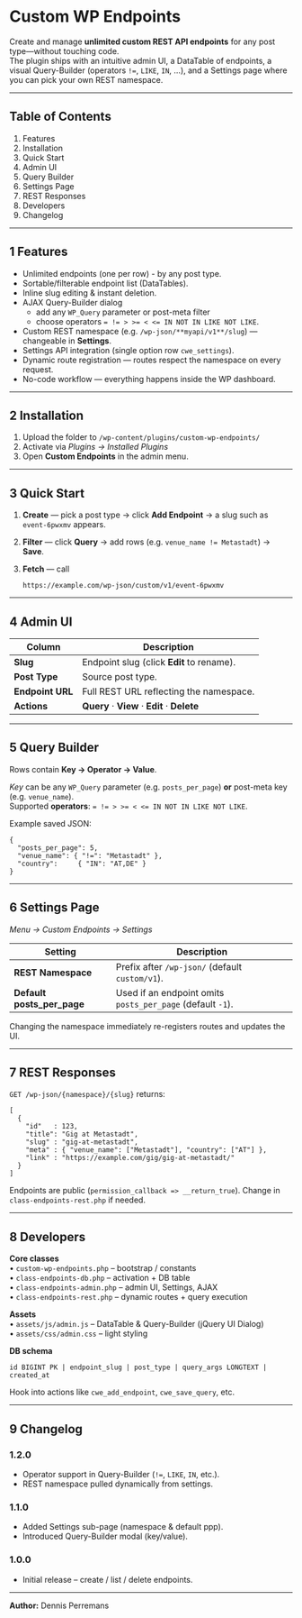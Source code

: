 # Custom WP Endpoints

Create and manage **unlimited custom REST API endpoints** for any post type—without touching code.  
The plugin ships with an intuitive admin UI, a DataTable of endpoints, a visual Query-Builder (operators `!=`, `LIKE`, `IN`, …), and a Settings page where you can pick your own REST namespace.

---

## Table of Contents
1. Features  
2. Installation  
3. Quick Start  
4. Admin UI  
5. Query Builder  
6. Settings Page  
7. REST Responses  
8. Developers  
9. Changelog  

---

## 1  Features
* Unlimited endpoints (one per row) - by any post type.  
* Sortable/filterable endpoint list (DataTables).  
* Inline slug editing & instant deletion.  
* AJAX Query-Builder dialog  
  * add any `WP_Query` parameter or post-meta filter  
  * choose operators `= != > >= < <= IN NOT IN LIKE NOT LIKE`.  
* Custom REST namespace (e.g. `/wp-json/**myapi/v1**/slug`) — changeable in **Settings**.  
* Settings API integration (single option row `cwe_settings`).  
* Dynamic route registration — routes respect the namespace on every request.  
* No-code workflow — everything happens inside the WP dashboard.

---

## 2  Installation
1. Upload the folder to `/wp-content/plugins/custom-wp-endpoints/`  
2. Activate via *Plugins → Installed Plugins*  
3. Open **Custom Endpoints** in the admin menu.

---

## 3  Quick Start
1. **Create** — pick a post type → click **Add Endpoint** → a slug such as `event-6pwxmv` appears.  
2. **Filter** — click **Query** → add rows (e.g. `venue_name != Metastadt`) → **Save**.  
3. **Fetch** — call  

       https://example.com/wp-json/custom/v1/event-6pwxmv

---

## 4  Admin UI
| Column           | Description |
|------------------|-------------|
| **Slug**         | Endpoint slug (click **Edit** to rename). |
| **Post Type**    | Source post type. |
| **Endpoint URL** | Full REST URL reflecting the namespace. |
| **Actions**      | **Query** · **View** · **Edit** · **Delete** |

---

## 5  Query Builder
Rows contain **Key → Operator → Value**.

*Key* can be any `WP_Query` parameter (e.g. `posts_per_page`) **or** post-meta key (e.g. `venue_name`).  
Supported **operators**: `= != > >= < <= IN NOT IN LIKE NOT LIKE`.

Example saved JSON:

    {
      "posts_per_page": 5,
      "venue_name": { "!=": "Metastadt" },
      "country":     { "IN": "AT,DE" }
    }

---

## 6  Settings Page  
*Menu → Custom Endpoints → Settings*

| Setting | Description |
|---------|-------------|
| **REST Namespace** | Prefix after `/wp-json/` (default `custom/v1`). |
| **Default posts_per_page** | Used if an endpoint omits `posts_per_page` (default `-1`). |

Changing the namespace immediately re-registers routes and updates the UI.

---

## 7  REST Responses
`GET /wp-json/{namespace}/{slug}` returns:

    [
      {
        "id"   : 123,
        "title": "Gig at Metastadt",
        "slug" : "gig-at-metastadt",
        "meta" : { "venue_name": ["Metastadt"], "country": ["AT"] },
        "link" : "https://example.com/gig/gig-at-metastadt/"
      }
    ]

Endpoints are public (`permission_callback => __return_true`). Change in `class-endpoints-rest.php` if needed.

---

## 8  Developers
**Core classes**  
• `custom-wp-endpoints.php` – bootstrap / constants  
• `class-endpoints-db.php` – activation + DB table  
• `class-endpoints-admin.php` – admin UI, Settings, AJAX  
• `class-endpoints-rest.php` – dynamic routes + query execution  

**Assets**  
• `assets/js/admin.js` – DataTable & Query-Builder (jQuery UI Dialog)  
• `assets/css/admin.css` – light styling  

**DB schema**

    id BIGINT PK | endpoint_slug | post_type | query_args LONGTEXT | created_at

Hook into actions like `cwe_add_endpoint`, `cwe_save_query`, etc.

---

## 9  Changelog
### 1.2.0
* Operator support in Query-Builder (`!=`, `LIKE`, `IN`, etc.).  
* REST namespace pulled dynamically from settings.  

### 1.1.0
* Added Settings sub-page (namespace & default ppp).  
* Introduced Query-Builder modal (key/value).  

### 1.0.0
* Initial release – create / list / delete endpoints.

---

**Author:** Dennis Perremans  
